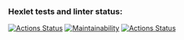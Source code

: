 ### Hexlet tests and linter status:
[![Actions Status](https://github.com/datsenko-md/fullstack-javascript-project-11/workflows/hexlet-check/badge.svg)](https://github.com/datsenko-md/fullstack-javascript-project-11/actions)
[![Maintainability](https://api.codeclimate.com/v1/badges/a15583e38433dc87c07b/maintainability)](https://codeclimate.com/github/datsenko-md/fullstack-javascript-project-11/maintainability)
[![Actions Status](https://github.com/datsenko-md/fullstack-javascript-project-11/workflows/check/badge.svg)](https://github.com/datsenko-md/fullstack-javascript-project-11/actions)